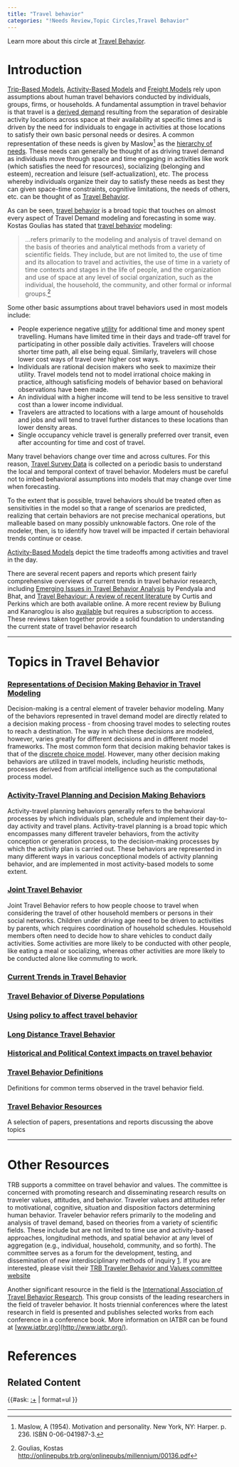 ```yaml
---
title: "Travel behavior"
categories: "!Needs Review,Topic Circles,Travel Behavior"
---
```


Learn more about this circle at [Travel Behavior](Travel_Behavior).

Introduction
============

[Trip-Based Models](Trip-Based_Models), [Activity-Based Models](Activity-Based_Models) and [Freight Models](Freight_modeling) rely upon assumptions about human travel behaviors conducted by individuals, groups, firms, or households. A fundamental assumption in travel behavior is that travel is a [derived demand](http://en.wikipedia.org/wiki/Derived_demand) resulting from the separation of desirable activity locations across space at their availability at specific times and is driven by the need for individuals to engage in activities at those locations to satisfy their own basic personal needs or desires. A common representation of these needs is given by Maslow[^1] as the [hierarchy of needs](http://en.wikipedia.org/wiki/Hierarchy_of_needs). These needs can generally be thought of as driving travel demand as individuals move through space and time engaging in activities like work (which satisfies the need for resources), socializing (belonging and esteem), recreation and leisure (self-actualization), etc. The process whereby individuals organize their day to satisfy these needs as best they can given space-time constraints, cognitive limitations, the needs of others, etc. can be thought of as [Travel Behavior](Travel_Behavior).

As can be seen, [ travel behavior](Travel_Behavior) is a broad topic that touches on almost every aspect of Travel Demand modeling and forecasting in some way. Kostas Goulias has stated that [ travel behavior](Travel_Behavior) modeling:

> ...refers primarily to the modeling and analysis of travel demand on the basis of theories and
> analytical methods from a variety of scientific fields. They include, but are not limited to, the
> use of time and its allocation to travel and activities, the use of time in a variety of time
> contexts and stages in the life of people, and the organization and use of space at any level
> of social organization, such as the individual, the household, the community, and other
> formal or informal groups.[^2]

Some other basic assumptions about travel behaviors used in most models include:

-   People experience negative [utility](utility) for additional time and money spent travelling. Humans have limited time in their days and trade-off travel for participating in other possible daily activities. Travelers will choose shorter time path, all else being equal. Similarly, travelers will chose lower cost ways of travel over higher cost ways.
-   Individuals are rational decision makers who seek to maximize their utility. Travel models tend not to model irrational choice making in practice, although satisficing models of behavior based on behavioral observations have been made.
-   An individual with a higher income will tend to be less sensitive to travel cost than a lower income individual.
-   Travelers are attracted to locations with a large amount of households and jobs and will tend to travel further distances to these locations than lower density areas.
-   Single occupancy vehicle travel is generally preferred over transit, even after accounting for time and cost of travel.

Many travel behaviors change over time and across cultures. For this reason, [Travel Survey Data](Travel_Survey_Data) is collected on a periodic basis to understand the local and temporal context of travel behavior. Modelers must be careful not to imbed behavioral assumptions into models that may change over time when forecasting.

To the extent that is possible, travel behaviors should be treated often as sensitivities in the model so that a range of scenarios are predicted, realizing that certain behaviors are not precise mechanical operations, but malleable based on many possibly unknowable factors. One role of the modeler, then, is to identify how travel will be impacted if certain behavioral trends continue or cease.

[Activity-Based Models](Activity-Based_Models) depict the time tradeoffs among activities and travel in the day.

There are several recent papers and reports which present fairly comprehensive overviews of current trends in travel behavior research, including [Emerging Issues in Travel Behavior Analysis](Emerging_Issues_in_Travel_Behavior_Analysis) by Pendyala and Bhat, and [Travel Behaviour: A review of recent literature](Travel_Behaviour:_A_review_of_recent_literature) by Curtis and Perkins which are both available online. A more recent review by Buliung and Kanaroglou is also [ available](Activity-Travel_Behaviour_Research:_Conceptual_Issues,_State_of_the_Art,_and_Emerging_Perspectives_on_Behavioural_Analysis_and_Simulation_Modelling) but requires a subscription to access. These reviews taken together provide a solid foundation to understanding the current state of travel behavior research

------------------------------------------------------------------------

Topics in Travel Behavior
=========================

### [Representations of Decision Making Behavior in Travel Modeling](Representations_of_Decision_Making_Behavior_in_Travel_Modeling)

Decision-making is a central element of traveler behavior modeling. Many of the behaviors represented in travel demand model are directly related to a decision making process - from choosing travel modes to selecting routes to reach a destination. The way in which these decisions are modeled, however, varies greatly for different decisions and in different model frameworks. The most common form that decision making behavior takes is that of the [ discrete choice model](Choice_models). However, many other decision making behaviors are utilized in travel models, including heuristic methods, processes derived from artificial intelligence such as the computational process model.

### [Activity-Travel Planning and Decision Making Behaviors](Activity-Travel_Planning_and_Decision_Making_Behaviors)

Activity-travel planning behaviors generally refers to the behavioral processes by which individuals plan, schedule and implement their day-to-day activity and travel plans. Activity-travel planning is a broad topic which encompasses many different traveler behaviors, from the activity conception or generation process, to the decision-making processes by which the activity plan is carried out. These behaviors are represented in many different ways in various conceptional models of activity planning behavior, and are implemented in most activity-based models to some extent.

### [Joint Travel Behavior](Joint_Travel_Behavior)

Joint Travel Behavior refers to how people choose to travel when considering the travel of other household members or persons in their social networks. Children under driving age need to be driven to activities by parents, which requires coordination of household schedules. Household members often need to decide how to share vehicles to conduct daily activities. Some activities are more likely to be conducted with other people, like eating a meal or socializing, whereas other activities are more likely to be conducted alone like commuting to work.

### [Current Trends in Travel Behavior](Current_Trends_in_Travel_Behavior)

### [Travel Behavior of Diverse Populations](Travel_Behavior_of_Diverse_Populations)

### [Using policy to affect travel behavior](Using_policy_to_affect_travel_behavior)

### [Long Distance Travel Behavior](Long_Distance_Travel_Behavior)

### [Historical and Political Context impacts on travel behavior](Historical_and_Political_Context_impacts_on_travel_behavior)

### [Travel Behavior Definitions](Travel_Behavior_Definitions)

Definitions for common terms observed in the travel behavior field.

### [Travel Behavior Resources](Travel_Behavior_Resources)

A selection of papers, presentations and reports discussing the above topics

------------------------------------------------------------------------

Other Resources
===============

TRB supports a committee on travel behavior and values. The committee is concerned with promoting research and disseminating research results on traveler values, attitudes, and behavior. Traveler values and attitudes refer to motivational, cognitive, situation and disposition factors determining human behavior. Traveler behavior refers primarily to the modeling and analysis of travel demand, based on theories from a variety of scientific fields. These include but are not limited to time use and activity-based approaches, longitudinal methods, and spatial behavior at any level of aggregation (e.g., individual, household, community, and so forth). The committee serves as a forum for the development, testing, and dissemination of new interdisciplinary methods of inquiry [1](http://trb-travelbehavior.org). If you are interested, please visit their [TRB Traveler Behavior and Values committee website](http://trb-travelbehavior.org/)

Another significant resource in the field is the [International Association of Travel Behavior Research](http://www.iatbr.org). This group consists of the leading researchers in the field of traveler behavior. It hosts triennial conferences where the latest research in field is presented and publishes selected works from each conference in a conference book. More information on IATBR can be found at [www.iatbr.org](http://www.iatbr.org/).

References
==========

Related Content
---------------

{{\#ask: [:+](:+)
| format=ul
}}

------------------------------------------------------------------------

[^1]: Maslow, A (1954). Motivation and personality. New York, NY: Harper. p. 236. ISBN 0-06-041987-3.

[^2]: Goulias, Kostas <http://onlinepubs.trb.org/onlinepubs/millennium/00136.pdf>

